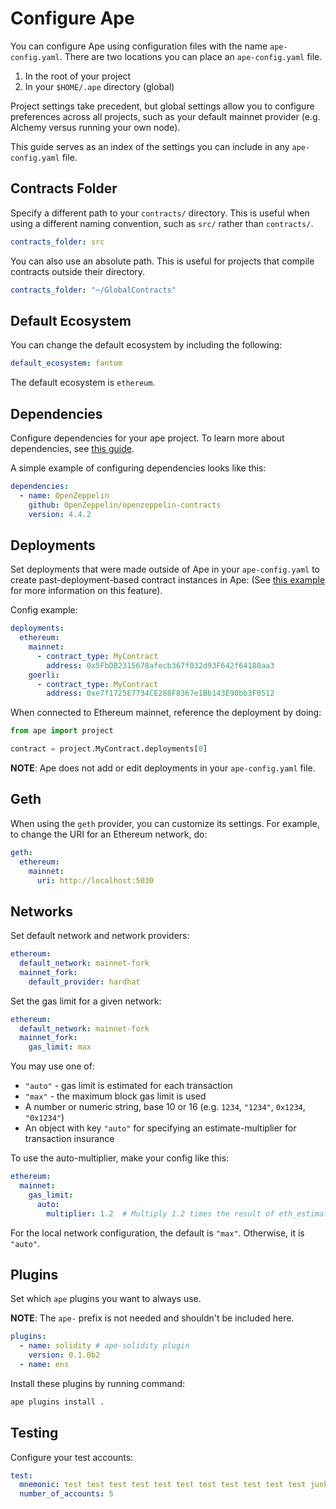 # Configure Ape

You can configure Ape using configuration files with the name `ape-config.yaml`.
There are two locations you can place an `ape-config.yaml` file.

1. In the root of your project
2. In your `$HOME/.ape` directory (global)

Project settings take precedent, but global settings allow you to configure preferences across all projects, such as your default mainnet provider (e.g. Alchemy versus running your own node).

This guide serves as an index of the settings you can include in any `ape-config.yaml` file.

## Contracts Folder

Specify a different path to your `contracts/` directory.
This is useful when using a different naming convention, such as `src/` rather than `contracts/`.

```yaml
contracts_folder: src
```

You can also use an absolute path.
This is useful for projects that compile contracts outside their directory.

```yaml
contracts_folder: "~/GlobalContracts"
```

## Default Ecosystem

You can change the default ecosystem by including the following:

```yaml
default_ecosystem: fantom
```

The default ecosystem is `ethereum`.

## Dependencies

Configure dependencies for your ape project.
To learn more about dependencies, see [this guide](./dependencies.html).

A simple example of configuring dependencies looks like this:

```yaml
dependencies:
  - name: OpenZeppelin
    github: OpenZeppelin/openzeppelin-contracts
    version: 4.4.2
```

## Deployments

Set deployments that were made outside of Ape in your `ape-config.yaml` to create past-deployment-based contract instances in Ape:
(See [this example](./contracts.html#from-previous-deployment) for more information on this feature).

Config example:

```yaml
deployments:
  ethereum:
    mainnet:
      - contract_type: MyContract
        address: 0x5FbDB2315678afecb367f032d93F642f64180aa3
    goerli:
      - contract_type: MyContract
        address: 0xe7f1725E7734CE288F8367e1Bb143E90bb3F0512
```

When connected to Ethereum mainnet, reference the deployment by doing:

```python
from ape import project

contract = project.MyContract.deployments[0]
```

**NOTE**: Ape does not add or edit deployments in your `ape-config.yaml` file.

## Geth

When using the `geth` provider, you can customize its settings.
For example, to change the URI for an Ethereum network, do:

```yaml
geth:
  ethereum:
    mainnet:
      uri: http://localhost:5030
```

## Networks

Set default network and network providers:

```yaml
ethereum:
  default_network: mainnet-fork
  mainnet_fork:
    default_provider: hardhat
```

Set the gas limit for a given network:

```yaml
ethereum:
  default_network: mainnet-fork
  mainnet_fork:
    gas_limit: max
```

You may use one of:

- `"auto"` - gas limit is estimated for each transaction
- `"max"` - the maximum block gas limit is used
- A number or numeric string, base 10 or 16 (e.g. `1234`, `"1234"`, `0x1234`, `"0x1234"`)
- An object with key `"auto"` for specifying an estimate-multiplier for transaction insurance

To use the auto-multiplier, make your config like this:

```yaml
ethereum:
  mainnet:
    gas_limit:
      auto:
        multiplier: 1.2  # Multiply 1.2 times the result of eth_estimateGas
```

For the local network configuration, the default is `"max"`. Otherwise, it is `"auto"`.

## Plugins

Set which `ape` plugins you want to always use.

**NOTE**: The `ape-` prefix is not needed and shouldn't be included here.

```yaml
plugins:
  - name: solidity # ape-solidity plugin
    version: 0.1.0b2
  - name: ens
```

Install these plugins by running command:

```bash
ape plugins install .
```

## Testing

Configure your test accounts:

```yaml
test:
  mnemonic: test test test test test test test test test test test junk
  number_of_accounts: 5
```
